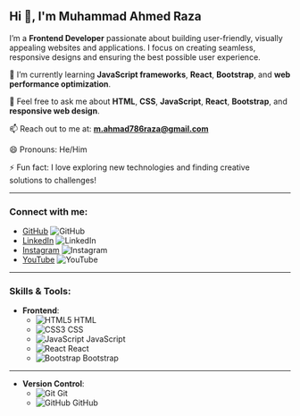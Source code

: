 ## Hi 👋, I'm Muhammad Ahmed Raza  
I’m a **Frontend Developer** passionate about building user-friendly, visually appealing websites and applications. I focus on creating seamless, responsive designs and ensuring the best possible user experience.  

🌱 I’m currently learning **JavaScript frameworks**, **React**, **Bootstrap**, and **web performance optimization**.  

💬 Feel free to ask me about **HTML**, **CSS**, **JavaScript**, **React**, **Bootstrap**, and **responsive web design**.  

📫 Reach out to me at: **m.ahmad786raza@gmail.com**  

😄 Pronouns: He/Him

⚡ Fun fact: I love exploring new technologies and finding creative solutions to challenges!

---

### Connect with me:
- [GitHub](https://github.com/Ahmadscode01) ![GitHub](https://upload.wikimedia.org/wikipedia/commons/9/91/Octicons-mark-github.svg)
- [LinkedIn](https://www.linkedin.com/in/muhammad-ahmad-raza-soomro-0128673) ![LinkedIn](https://upload.wikimedia.org/wikipedia/commons/0/01/LinkedIn_Logo_2023.svg)
- [Instagram](https://www.instagram.com/itx_mars/profilecard/?igsh=a2sxcjllNTMzemJp) ![Instagram](https://upload.wikimedia.org/wikipedia/commons/9/95/Instagram_logo_2022.svg)
- [YouTube](https://www.youtube.com/@AhmedRaza_Tech) ![YouTube](https://upload.wikimedia.org/wikipedia/commons/4/42/YouTube_icon_%282013-2017%29.png)

---

### Skills & Tools:
- **Frontend**: 
    - ![HTML5](https://upload.wikimedia.org/wikipedia/commons/a/a2/HTML5_logo_and_wordmark.svg) HTML
    - ![CSS3](https://upload.wikimedia.org/wikipedia/commons/6/62/CSS3_logo.svg) CSS
    - ![JavaScript](https://upload.wikimedia.org/wikipedia/commons/6/6a/JavaScript-logo.png) JavaScript
    - ![React](https://upload.wikimedia.org/wikipedia/commons/a/a7/React-icon.svg) React
    - ![Bootstrap](https://upload.wikimedia.org/wikipedia/commons/4/43/Bootstrap-Logo.svg) Bootstrap

---

- **Version Control**: 
    - ![Git](https://upload.wikimedia.org/wikipedia/commons/3/3f/Git_icon.svg) Git
    - ![GitHub](https://upload.wikimedia.org/wikipedia/commons/9/91/Octicons-mark-github.svg) GitHub

